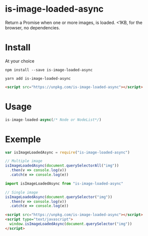 # is-image-loaded-async
Return a Promise when one or more images, is loaded. &lt;1KB, for the browser, no dependencies.

# Install
At your choice
```
npm install --save is-image-loaded-async
```
```
yarn add is-image-loaded-async
```
```html
<script src="https://unpkg.com/is-image-loaded-async"></script>
```

# Usage
```js
is-image-loaded-async(/* Node or NodeList*/)
```

# Exemple
```js
var isImageLoadedAsync = require("is-image-loaded-async")

// Multiple image
isImageLoadedAsync(document.querySelectorAll("img"))
  .then(v => console.log(v))
  .catch(e => console.log(e))
```


```js
import isImageLoadedAsync from "is-image-loaded-async"

// Single image
isImageLoadedAsync(document.querySelector("img"))
  .then(v => console.log(v))
  .catch(e => console.log(e))
```

```html
<script src="https://unpkg.com/is-image-loaded-async"></script>
<script type="text/javascript">
  window.isImageLoadedAsync(document.querySelector("img"))
</script>
```

